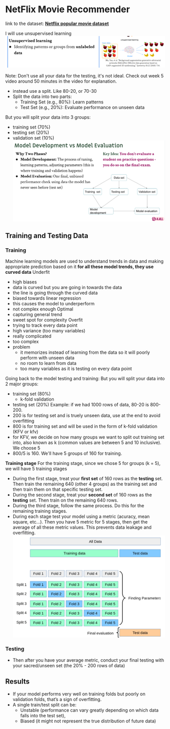 # NetFlix Movie Recommender

link to the dataset: **[Netflix popular movie dataset](https://www.kaggle.com/datasets/narayan63/netflix-popular-movies-dataset)**

I will use unsupervised learning
![unsupervised learning](image1.png)

Note: Don't use all your data for the testing, it's not ideal. Check out week 5 video around 50 minutes in the video for explanation.
- instead use a split. Like 80-20, or 70-30
- Split the data into two parts:
    - Training Set (e.g., 80%): Learn patterns
    - Test Set (e.g., 20%): Evaluate performance on unseen data

But you will split your data into 3 groups:
- training set (70%)
- testing set (20%)
- validation set (10%)
![model dev vs. model eval](image2.png)


## **Training and Testing Data**
### Training
Machine learning models are used to understand trends in data and making appropriate prediction based on it
**for all these model trends, they use curved data**
Underfit
- high biases
- data is curved but you are going in towards the data
- the line is going through the curved data
- biased towards linear regression
- this causes the model to underperform
- not complex enough
Optimal
- capturing general trend
- sweet spot for complexity
Overfit
- trying to track every data point
- high variance (too many variables)
- really complicated
- too complex
- problem
    - it memorizes instead of learning from the data so it will poorly perform with unseen data
    - no room to learn from data
    - too many variables as it is testing on every data point
    

Going back to the model testing and training:
But you will split your data into 2 major groups:
- training set (80%)
    - k-fold validation
- testing set (20%)
Example:
if we had 1000 rows of data, 80-20 is 800-200.
- 200 is for testing set and is truely unseen data, use at the end to avoid overfitting
- 800 is for training set and will be used in the form of k-fold validation (KFV or kfv)
- for KFV, we decide on how many groups we want to split out training set into, also known as k (common values are between 5 and 10 inclusive). We choose 5
- 800/5 is 160. We'll have 5 groups of 160 for training.

**Training stage**
For the training stage, since we chose 5 for groups (k = 5), we will have 5 training stages
- During the first stage, treat your **first set** of 160 rows as the **testing** set. Then train the remaining 640 (other 4 groups) as the training set and then train them on that specific testing set.
- During the second stage, treat your **second set** of 160 rows as the **testing** set. Then train on the remaining 640 rows.
- During the third stage, follow the same process. Do this for the remaining training stages.
- During each stage test your model using a metric (acuracy, mean square, etc...). Then you have 5 metric for 5 stages, then get the average of all these metric values. This prevents data leakage and overfitting.
![k-cross validation](image3.png)

### Testing
- Then after you have your average metric, conduct your final testing with your sacred/unseen set (the 20% - 200 rows of data)

## **Results**
- If your model performs very well on training folds but poorly on validation folds, that’s a sign of overfitting.
- A single train/test split can be:
    - Unstable (performance can vary greatly depending on which data falls into the test set),
    - Biased (it might not represent the true distribution of future data)








